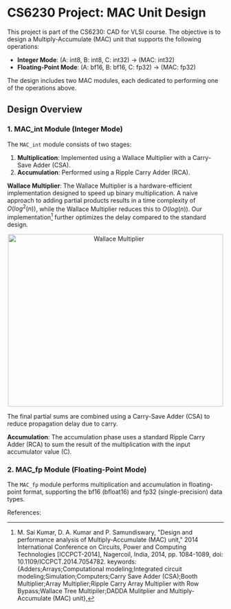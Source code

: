 # CS6230 Project: MAC Unit Design

This project is part of the CS6230: CAD for VLSI course. The objective is to design a Multiply-Accumulate (MAC) unit that supports the following operations:
- **Integer Mode**: (A: int8, B: int8, C: int32) → (MAC: int32)
- **Floating-Point Mode**: (A: bf16, B: bf16, C: fp32) → (MAC: fp32)

The design includes two MAC modules, each dedicated to performing one of the operations above.

## Design Overview

### 1. MAC_int Module (Integer Mode)
The `MAC_int` module consists of two stages:
1. **Multiplication**: Implemented using a Wallace Multiplier with a Carry-Save Adder (CSA).
2. **Accumulation**: Performed using a Ripple Carry Adder (RCA).

**Wallace Multiplier**: The Wallace Multiplier is a hardware-efficient implementation designed to speed up binary multiplication. A naive approach to adding partial products results in a time complexity of $O(log^2(n))$, while the Wallace Multiplier reduces this to $O(log(n))$. Our implementation[^1] further optimizes the delay compared to the standard design.

<div align="center">
<img src="https://github.com/user-attachments/assets/2d3949b0-f814-47b8-9a4a-4962c795f96e" alt="Wallace Multiplier" width="500" height="400"/>
</div>

The final partial sums are combined using a Carry-Save Adder (CSA) to reduce propagation delay due to carry.

 **Accumulation**: The accumulation phase uses a standard Ripple Carry Adder (RCA) to sum the result of the multiplication with the input accumulator value (C).

### 2. MAC_fp Module (Floating-Point Mode)
The `MAC_fp` module performs multiplication and accumulation in floating-point format, supporting the bf16 (bfloat16) and fp32 (single-precision) data types. 

References:
[^1]: M. Sai Kumar, D. A. Kumar and P. Samundiswary, "Design and performance analysis of Multiply-Accumulate (MAC) unit," 2014 International Conference on Circuits, Power and Computing Technologies [ICCPCT-2014], Nagercoil, India, 2014, pp. 1084-1089, doi: 10.1109/ICCPCT.2014.7054782. keywords: {Adders;Arrays;Computational modeling;Integrated circuit modeling;Simulation;Computers;Carry Save Adder (CSA);Booth Multiplier;Array Multiplier;Ripple Carry Array Multiplier with Row Bypass;Wallace Tree Multipiler;DADDA Mulitplier and Multiply-Accumulate (MAC) unit},


